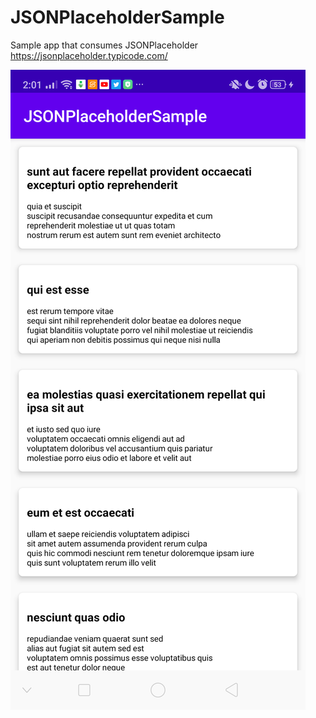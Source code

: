 # JSONPlaceholderSample
Sample app that consumes  JSONPlaceholder https://jsonplaceholder.typicode.com/


 ![# ScreenShot of the app](https://github.com/valentineRutto/JSONPlaceholderSample/blob/master/app/src/main/res/drawable/jsonsample.png)

